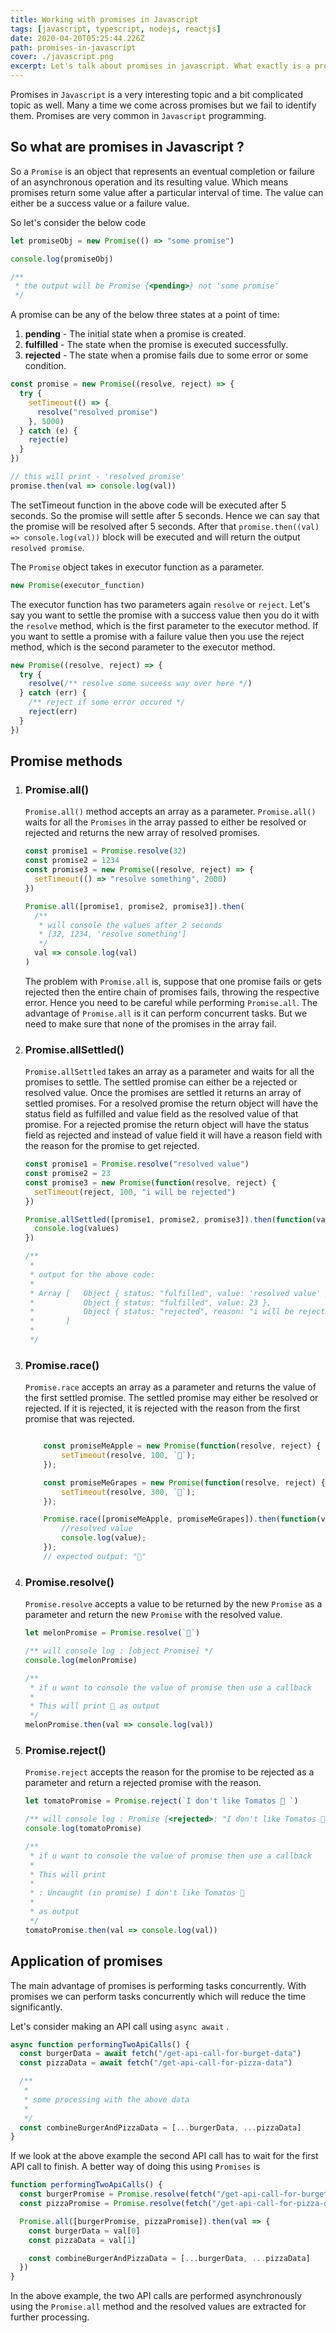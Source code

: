 ```yaml
---
title: Working with promises in Javascript
tags: [javascript, typescript, nodejs, reactjs]
date: 2020-04-20T05:25:44.226Z
path: promises-in-javascript
cover: ./javascript.png
excerpt: Let's talk about promises in javascript. What exactly is a promise in javascript and how to handle promises. This article will talk about the different methods to resolve promises.
---
```


Promises in `Javascript` is a very interesting topic and a bit complicated topic as well. Many a time we come across promises but we fail to identify them. Promises are very common in `Javascript` programming.

## So what are promises in Javascript ?

So a `Promise` is an object that represents an eventual completion or failure of an asynchronous operation and its resulting value. Which means promises return some value after a particular interval of time. The value can either be a success value or a failure value.

So let's consider the below code

```javascript
let promiseObj = new Promise(() => "some promise")

console.log(promiseObj)

/**
 * the output will be Promise {<pending>} not 'some promise'
 */
```

A promise can be any of the below three states at a point of time:

1. **pending** - The initial state when a promise is created.
2. **fulfilled** - The state when the promise is executed successfully.
3. **rejected** - The state when a promise fails due to some error or some condition.

```javascript
const promise = new Promise((resolve, reject) => {
  try {
    setTimeout(() => {
      resolve("resolved promise")
    }, 5000)
  } catch (e) {
    reject(e)
  }
})

// this will print - 'resolved promise'
promise.then(val => console.log(val))
```

The setTimeout function in the above code will be executed after 5 seconds. So the promise will settle after 5 seconds. Hence we can say that the promise will be resolved after 5 seconds. After that `promise.then((val) => console.log(val))` block will be executed and will return the output `resolved promise`.

The `Promise` object takes in executor function as a parameter.

```javascript
new Promise(executor_function)
```

The executor function has two parameters again `resolve` or `reject`. Let's say you want to settle the promise with a success value then you do it with the `resolve` method, which is the first parameter to the executor method. If you want to settle a promise with a failure value then you use the reject method, which is the second parameter to the executor method.

```javascript
new Promise((resolve, reject) => {
  try {
    resolve(/** resolve some suceess way over here */)
  } catch (err) {
    /** reject if some error occured */
    reject(err)
  }
})
```

## Promise methods

1. ### Promise.all()

   `Promise.all()` method accepts an array as a parameter. `Promise.all()` waits for all the `Promises` in the array passed to either be resolved or rejected and returns the new array of resolved promises.

   ```javascript
   const promise1 = Promise.resolve(32)
   const promise2 = 1234
   const promise3 = new Promise((resolve, reject) => {
     setTimeout(() => "resolve something", 2000)
   })

   Promise.all([promise1, promise2, promise3]).then(
     /**
      * will console the values after 2 seconds
      * [32, 1234, 'resolve something']
      */
     val => console.log(val)
   )
   ```

   The problem with `Promise.all` is, suppose that one promise fails or gets rejected then the entire chain of promises fails, throwing the respective error. Hence you need to be careful while performing `Promise.all`.
   The advantage of `Promise.all` is it can perform concurrent tasks. But we need to make sure that none of the promises in the array fail.

2. ### Promise.allSettled()

   `Promise.allSettled` takes an array as a parameter and waits for all the promises to settle. The settled promise can either be a rejected or resolved value. Once the promises are settled it returns an array of settled promises. For a resolved promise the return object will have the status field as fulfilled and value field as the resolved value of that promise. For a rejected promise the return object will have the status field as rejected and instead of value field it will have a reason field with the reason for the promise to get rejected.

   ```javascript
   const promise1 = Promise.resolve("resolved value")
   const promise2 = 23
   const promise3 = new Promise(function(resolve, reject) {
     setTimeout(reject, 100, "i will be rejected")
   })

   Promise.allSettled([promise1, promise2, promise3]).then(function(values) {
     console.log(values)
   })

   /**
    *
    * output for the above code:
    *
    * Array [   Object { status: "fulfilled", value: 'resolved value' },
    *           Object { status: "fulfilled", value: 23 },
    *           Object { status: "rejected", reason: "i will be rejected" }
    *       ]
    *
    */
   ```

3. ### Promise.race()

   `Promise.race` accepts an array as a parameter and returns the value of the first settled promise. The settled promise may either be resolved or rejected. If it is rejected, it is rejected with the reason from the first promise that was rejected.


    ```javascript

        const promiseMeApple = new Promise(function(resolve, reject) {
            setTimeout(resolve, 100, `🍎`);
        });

        const promiseMeGrapes = new Promise(function(resolve, reject) {
            setTimeout(resolve, 300, `🍇`);
        });

        Promise.race([promiseMeApple, promiseMeGrapes]).then(function(value) {
            //resolved value
            console.log(value);
        });
        // expected output: "🍎"
    ```

4. ### Promise.resolve()

   `Promise.resolve` accepts a value to be returned by the new `Promise` as a parameter and return the new `Promise` with the resolved value.

   ```javascript
   let melonPromise = Promise.resolve(`🍉`)

   /** will console log : [object Promise] */
   console.log(melonPromise)

   /**
    * if u want to console the value of promise then use a callback
    *
    * This will print 🍉 as output
    */
   melonPromise.then(val => console.log(val))
   ```

5. ### Promise.reject()

   `Promise.reject` accepts the reason for the promise to be rejected as a parameter and return a rejected promise with the reason.

   ```javascript
   let tomatoPromise = Promise.reject(`I don't like Tomatos 🍅 `)

   /** will console log : Promise {<rejected>: "I don't like Tomatos 🍅 "} */
   console.log(tomatoPromise)

   /**
    * if u want to console the value of promise then use a callback
    *
    * This will print
    *
    * : Uncaught (in promise) I don't like Tomatos 🍅
    *
    * as output
    */
   tomatoPromise.then(val => console.log(val))
   ```

## Application of promises

The main advantage of promises is performing tasks concurrently. With promises we can perform tasks concurrently which will reduce the time significantly.

Let's consider making an API call using `async await` .

```javascript
async function performingTwoApiCalls() {
  const burgerData = await fetch("/get-api-call-for-burget-data")
  const pizzaData = await fetch("/get-api-call-for-pizza-data")

  /**
   *
   * some processing with the above data
   *
   */
  const combineBurgerAndPizzaData = [...burgerData, ...pizzaData]
}
```

If we look at the above example the second API call has to wait for the first API call to finish. A better way of doing this using `Promises` is

```javascript
function performingTwoApiCalls() {
  const burgerPromise = Promise.resolve(fetch("/get-api-call-for-burget-data"))
  const pizzaPromise = Promise.resolve(fetch("/get-api-call-for-pizza-data"))

  Promise.all([burgerPromise, pizzaPromise]).then(val => {
    const burgerData = val[0]
    const pizzaData = val[1]

    const combineBurgerAndPizzaData = [...burgerData, ...pizzaData]
  })
}
```

In the above example, the two API calls are performed asynchronously using the `Promise.all` method and the resolved values are extracted for further processing.
